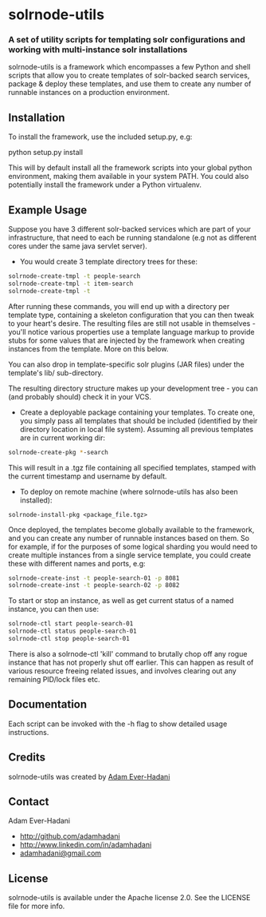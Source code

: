 # solrnode-utils

### A set of utility scripts for templating solr configurations and working with multi-instance solr installations

solrnode-utils is a framework which encompasses a few Python and shell scripts that allow you to create templates of solr-backed search services,
package & deploy these templates, and use them to create any number of runnable instances on a production environment.

## Installation

To install the framework, use the included setup.py, e.g:

python setup.py install

This will by default install all the framework scripts into your global python environment, making
them available in your system PATH. 
You could also potentially install the framework under a Python virtualenv.


## Example Usage

Suppose you have 3 different solr-backed services which are part of your infrastructure, that need to each be
running standalone (e.g not as different cores under the same java servlet server).

* You would create 3 template directory trees for these:

```bash
solrnode-create-tmpl -t people-search
solrnode-create-tmpl -t item-search
solrnode-create-tmpl -t 
```

After running these commands, you will end up with a directory per template type, containing a skeleton configuration
that you can then tweak to your heart's desire.
The resulting files are still not usable in themselves - you'll notice various properties use a template language markup
to provide stubs for some values that are injected by the framework when creating instances from the template. More on this below.

You can also drop in template-specific solr plugins (JAR files) under the template's lib/ sub-directory.

The resulting directory structure makes up your development tree - you can (and probably should) check it in your VCS.

* Create a deployable package containing your templates. To create one, you simply pass all templates that should
be included (identified by their directory location in local file system). 
Assuming all previous templates are in current working dir:

```bash
solrnode-create-pkg *-search
```

This will result in a .tgz file containing all specified templates, stamped with the current timestamp and username by default.

* To deploy on remote machine (where solrnode-utils has also been installed):

```solrnode-install-pkg <package_file.tgz>```

Once deployed, the templates become globally available to the framework, and you can create any number of runnable instances based on them. 
So for example, if for the purposes of some logical sharding you would need to create multiple instances from a single service template, 
you could create these with different names and ports, e.g:

```bash
solrnode-create-inst -t people-search-01 -p 8081
solrnode-create-inst -t people-search-02 -p 8082
```

To start or stop an instance, as well as get current status of a named instance, you can then use:

```bash
solrnode-ctl start people-search-01
solrnode-ctl status people-search-01
solrnode-ctl stop people-search-01
```

There is also a solrnode-ctl 'kill' command to brutally chop off any rogue instance that has not properly shut off earlier.
This can happen as result of various resource freeing related issues, and involves clearing out any remaining PID/lock files etc.


## Documentation

Each script can be invoked with the -h flag to show detailed usage instructions.

## Credits

solrnode-utils was created by [Adam Ever-Hadani](http://github.com/adamhadani/)

## Contact

Adam Ever-Hadani

- http://github.com/adamhadani
- http://www.linkedin.com/in/adamhadani
- adamhadani@gmail.com

## License

solrnode-utils is available under the Apache license 2.0. See the LICENSE file for more info.
